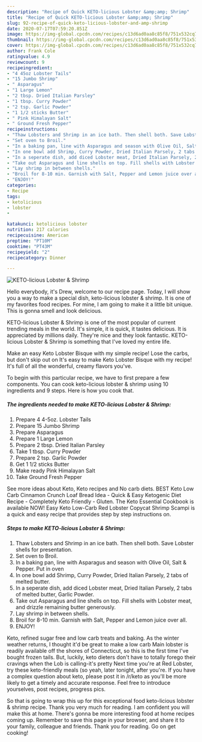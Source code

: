 ```yaml
---
description: "Recipe of Quick KETO-licious Lobster &amp;amp; Shrimp"
title: "Recipe of Quick KETO-licious Lobster &amp;amp; Shrimp"
slug: 92-recipe-of-quick-keto-licious-lobster-and-amp-shrimp
date: 2020-07-17T07:59:20.851Z
image: https://img-global.cpcdn.com/recipes/c13d6ad0aa8c85f8/751x532cq70/keto-licious-lobster-shrimp-recipe-main-photo.jpg
thumbnail: https://img-global.cpcdn.com/recipes/c13d6ad0aa8c85f8/751x532cq70/keto-licious-lobster-shrimp-recipe-main-photo.jpg
cover: https://img-global.cpcdn.com/recipes/c13d6ad0aa8c85f8/751x532cq70/keto-licious-lobster-shrimp-recipe-main-photo.jpg
author: Frank Cole
ratingvalue: 4.9
reviewcount: 9
recipeingredient:
- "4 45oz Lobster Tails"
- "15 Jumbo Shrimp"
- " Asparagus"
- "1 Large Lemon"
- "2 tbsp. Dried Italian Parsley"
- "1 tbsp. Curry Powder"
- "2 tsp. Garlic Powder"
- "1 1/2 sticks Butter"
- " Pink Himalayan Salt"
- " Ground Fresh Pepper"
recipeinstructions:
- "Thaw Lobsters and Shrimp in an ice bath. Then shell both. Save Lobster shells for presentation."
- "Set oven to Broil."
- "In a baking pan, line with Asparagus and season with Olive Oil, Salt &amp; Pepper. Put in oven"
- "In one bowl add Shrimp, Curry Powder, Dried Italian Parsely, 2 tabs of melted butter."
- "In a seperate dish, add diced Lobster meat, Dried Italian Parsely, 2 tabs of melted butter, Garlic Powder."
- "Take out Asparagus and line shells on top. Fill shells with Lobster meat, and drizzle remaining butter generously."
- "Lay shrimp in between shells."
- "Broil for 8-10 min. Garnish with Salt, Pepper and Lemon juice over all."
- "ENJOY!"
categories:
- Recipe
tags:
- ketolicious
- lobster
- 

katakunci: ketolicious lobster  
nutrition: 217 calories
recipecuisine: American
preptime: "PT10M"
cooktime: "PT43M"
recipeyield: "2"
recipecategory: Dinner

---
```



![KETO-licious Lobster &amp; Shrimp](https://img-global.cpcdn.com/recipes/c13d6ad0aa8c85f8/751x532cq70/keto-licious-lobster-shrimp-recipe-main-photo.jpg)

Hello everybody, it's Drew, welcome to our recipe page. Today, I will show you a way to make a special dish, keto-licious lobster &amp; shrimp. It is one of my favorites food recipes. For mine, I am going to make it a little bit unique. This is gonna smell and look delicious.

KETO-licious Lobster &amp; Shrimp is one of the most popular of current trending meals in the world. It's simple, it is quick, it tastes delicious. It is appreciated by millions daily. They're nice and they look fantastic. KETO-licious Lobster &amp; Shrimp is something that I've loved my entire life.

Make an easy Keto Lobster Bisque with my simple recipe! Lose the carbs, but don&#39;t skip out on It&#39;s easy to make Keto Lobster Bisque with my recipe! It&#39;s full of all the wonderful, creamy flavors you&#39;ve.


To begin with this particular recipe, we have to first prepare a few components. You can cook keto-licious lobster &amp; shrimp using 10 ingredients and 9 steps. Here is how you cook that.

<!--inarticleads1-->

##### The ingredients needed to make KETO-licious Lobster &amp; Shrimp:

1. Prepare 4 4-5oz. Lobster Tails
1. Prepare 15 Jumbo Shrimp
1. Prepare  Asparagus
1. Prepare 1 Large Lemon
1. Prepare 2 tbsp. Dried Italian Parsley
1. Take 1 tbsp. Curry Powder
1. Prepare 2 tsp. Garlic Powder
1. Get 1 1/2 sticks Butter
1. Make ready  Pink Himalayan Salt
1. Take  Ground Fresh Pepper


See more ideas about Keto, Keto recipes and No carb diets. BEST Keto Low Carb Cinnamon Crunch Loaf Bread Idea - Quick &amp; Easy Ketogenic Diet Recipe - Completely Keto Friendly - Gluten. The Keto Essential Cookbook is available NOW! Easy Keto Low-Carb Red Lobster Copycat Shrimp Scampi is a quick and easy recipe that provides step by step instructions on. 

<!--inarticleads2-->

##### Steps to make KETO-licious Lobster &amp; Shrimp:

1. Thaw Lobsters and Shrimp in an ice bath. Then shell both. Save Lobster shells for presentation.
1. Set oven to Broil.
1. In a baking pan, line with Asparagus and season with Olive Oil, Salt &amp; Pepper. Put in oven
1. In one bowl add Shrimp, Curry Powder, Dried Italian Parsely, 2 tabs of melted butter.
1. In a seperate dish, add diced Lobster meat, Dried Italian Parsely, 2 tabs of melted butter, Garlic Powder.
1. Take out Asparagus and line shells on top. Fill shells with Lobster meat, and drizzle remaining butter generously.
1. Lay shrimp in between shells.
1. Broil for 8-10 min. Garnish with Salt, Pepper and Lemon juice over all.
1. ENJOY!


Keto, refined sugar free and low carb treats and baking. As the winter weather returns, I thought it&#39;d be great to make a low carb Main lobster is readily available off the shores of Connecticut, so this is the first time I&#39;ve bought frozen tails. But, luckily, keto dieters don&#39;t have to totally forego their cravings when the Lob is calling-it&#39;s pretty Next time you&#39;re at Red Lobster, try these keto-friendly meals (so yeah, later tonight, after you&#39;re. If you have a complex question about keto, please post it in /r/keto as you&#39;ll be more likely to get a timely and accurate response. Feel free to introduce yourselves, post recipes, progress pics. 

So that is going to wrap this up for this exceptional food keto-licious lobster &amp; shrimp recipe. Thank you very much for reading. I am confident you will make this at home. There's gonna be more interesting food at home recipes coming up. Remember to save this page in your browser, and share it to your family, colleague and friends. Thank you for reading. Go on get cooking!
